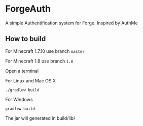 ForgeAuth
=========

A simple Authentification system for Forge. Inspired by AuthMe

## How to build

For Minecraft 1.7.10 use branch `master`

For Minecraft 1.8 use branch `1.8`

Open a terminal

For Linux and Mac OS X
```
./gradlew build
```

For Windows
```
gradlew build
```

The jar will generated in build/lib/